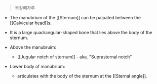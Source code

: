 >복장뼈자루

- The manubrium of the [[Sternum]] can be palpated between the [[Calvicular head]]s.
- It is a large quadrangular-shaped bone that lies above the body of the sternum.

- Above the manubruim:
	- [[Jugular notch of sternum]] - aka. "Suprasternal notch"
- Lower body of manubrium:
	- articulates with the body of the sternum at the [[Sternal angle]].